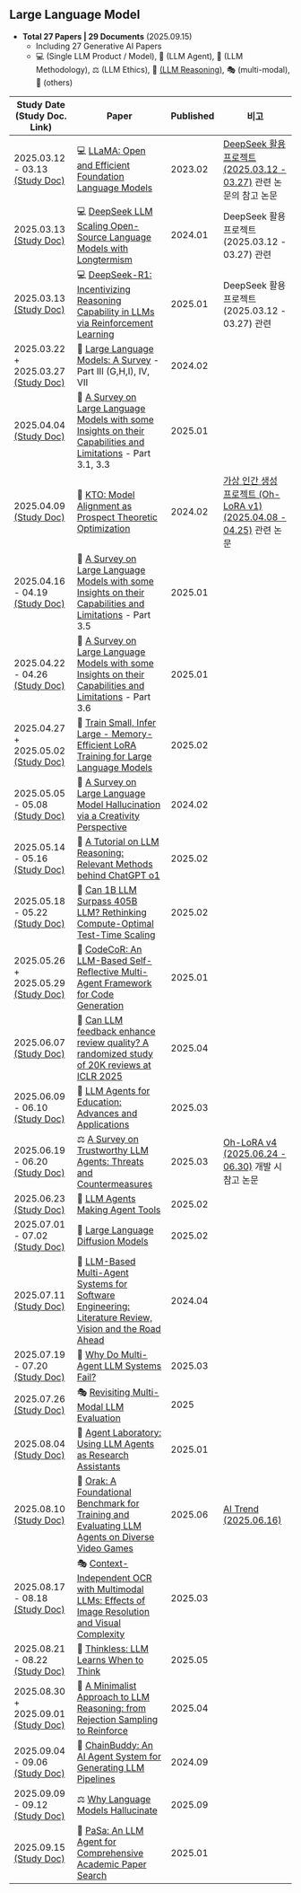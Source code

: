 ## Large Language Model

* **Total 27 Papers | 29 Documents** (2025.09.15)
  * Including 27 Generative AI Papers
  * 💻 (Single LLM Product / Model), 🤖 (LLM Agent), 🧪 (LLM Methodology), ⚖ (LLM Ethics), 🧠 [(LLM Reasoning)](../../AI%20Basics/LLM%20Basics/LLM_기초_추론형_모델.md), 🎭 (multi-modal), 💬 (others)

| Study Date<br>(Study Doc. Link)                                                                                                                                                      | Paper                                                                                                                                                                 | Published | 비고                                                                                                                                      |
|--------------------------------------------------------------------------------------------------------------------------------------------------------------------------------------|-----------------------------------------------------------------------------------------------------------------------------------------------------------------------|-----------|-----------------------------------------------------------------------------------------------------------------------------------------|
| 2025.03.12 - 03.13 [(Study Doc)](%5B2025.03.12%5D%20LLaMA%20-%20Open%20and%20Efficient%20Foundation%20Language%20Models.md)                                                          | 💻 [LLaMA: Open and Efficient Foundation Language Models](https://arxiv.org/pdf/2302.13971)                                                                           | 2023.02   | [DeepSeek 활용 프로젝트 (2025.03.12 - 03.27)](https://github.com/WannaBeSuperteur/AI_Projects/tree/main/2025_03_12_DeepSeek_LLM) 관련 논문의 참고 논문 |
| 2025.03.13 [(Study Doc)](%5B2025.03.13%5D%20DeepSeek%20LLM%20Scaling%20Open-Source%20Language%20Models%20with%20Longtermism.md)                                                      | 💻 [DeepSeek LLM Scaling Open-Source Language Models with Longtermism](https://arxiv.org/pdf/2401.02954)                                                              | 2024.01   | DeepSeek 활용 프로젝트 (2025.03.12 - 03.27) 관련                                                                                                |
| 2025.03.13 [(Study Doc)](%5B2025.03.13%5D%20DeepSeek-R1%20-%20Incentivizing%20Reasoning%20Capability%20in%20LLM%20via%20Reinforcement%20Learning.md)                                 | 💻 [DeepSeek-R1: Incentivizing Reasoning Capability in LLMs via Reinforcement Learning](https://arxiv.org/pdf/2501.12948)                                             | 2025.01   | DeepSeek 활용 프로젝트 (2025.03.12 - 03.27) 관련                                                                                                |
| 2025.03.22 + 2025.03.27 [(Study Doc)](%5B2025.03.22%5D%20Large%20Language%20Models%20A%20Survey%20(IV,%20VII).md)                                                                    | 💬 [Large Language Models: A Survey](https://arxiv.org/pdf/2402.06196) - Part III (G,H,I), IV, VII                                                                    | 2024.02   |                                                                                                                                         |
| 2025.04.04 [(Study Doc)](%5B2025.04.04%5D%20A%20Survey%20on%20Large%20Language%20Models%20with%20some%20Insights%20on%20their%20Capabilities%20and%20Limitations%20(3.1,%203.3).md)  | 💬 [A Survey on Large Language Models with some Insights on their Capabilities and Limitations](https://arxiv.org/pdf/2501.04040) - Part 3.1, 3.3                     | 2025.01   |                                                                                                                                         |
| 2025.04.09 [(Study Doc)](%5B2025.04.09%5D%20KTO%20-%20Model%20Alignment%20as%20Prospect%20Theoretic%20Optimization.md)                                                               | 🧪 [KTO: Model Alignment as Prospect Theoretic Optimization](https://arxiv.org/pdf/2402.01306)                                                                        | 2024.02   | [가상 인간 생성 프로젝트 (Oh-LoRA v1) (2025.04.08 - 04.25)](https://github.com/WannaBeSuperteur/AI_Projects/tree/main/2025_04_08_OhLoRA) 관련 논문    |
| 2025.04.16 - 04.19 [(Study Doc)](%5B2025.04.16%5D%20A%20Survey%20on%20Large%20Language%20Models%20with%20some%20Insights%20on%20their%20Capabilities%20and%20Limitations%20(3.5).md) | 💬 [A Survey on Large Language Models with some Insights on their Capabilities and Limitations](https://arxiv.org/pdf/2501.04040) - Part 3.5                          | 2025.01   |                                                                                                                                         |
| 2025.04.22 - 04.26 [(Study Doc)](%5B2025.04.22%5D%20A%20Survey%20on%20Large%20Language%20Models%20with%20some%20Insights%20on%20their%20Capabilities%20and%20Limitations%20(3.6).md) | 💬 [A Survey on Large Language Models with some Insights on their Capabilities and Limitations](https://arxiv.org/pdf/2501.04040) - Part 3.6                          | 2025.01   |                                                                                                                                         |
| 2025.04.27 + 2025.05.02 [(Study Doc)](%5B2025.04.27%5D%20Train%20Small,%20Infer%20Large%20-%20Memory-Efficient%20LoRA%20Training%20for%20Large%20Language%20Models.md)               | 🧪 [Train Small, Infer Large - Memory-Efficient LoRA Training for Large Language Models](https://arxiv.org/pdf/2502.13533)                                            | 2025.02   |                                                                                                                                         |
| 2025.05.05 - 05.08 [(Study Doc)](%5B2025.05.05%5D%20A%20Survey%20on%20Large%20Language%20Model%20Hallucination%20via%20a%20Creativity%20Perspective.md)                              | 💬 [A Survey on Large Language Model Hallucination via a Creativity Perspective](https://arxiv.org/pdf/2402.06647)                                                    | 2024.02   |                                                                                                                                         |
| 2025.05.14 - 05.16 [(Study Doc)](%5B2025.05.14%5D%20A%20Tutorial%20on%20LLM%20Reasoning%20-%20Relevant%20Methods%20behind%20ChatGPT%20o1.md)                                         | 🧠 [A Tutorial on LLM Reasoning: Relevant Methods behind ChatGPT o1](https://arxiv.org/pdf/2502.10867)                                                                | 2025.02   |                                                                                                                                         |
| 2025.05.18 - 05.22 [(Study Doc)](%5B2025.05.18%5D%20Can%201B%20LLM%20Surpass%20405B%20LLM%20-%20Rethinking%20Compute-Optimal%20Test-Time%20Scaling.md)                               | 🧠 [Can 1B LLM Surpass 405B LLM? Rethinking Compute-Optimal Test-Time Scaling](https://arxiv.org/pdf/2502.06703)                                                      | 2025.02   |                                                                                                                                         |
| 2025.05.26 + 2025.05.29 [(Study Doc)](%5B2025.05.26%5D%20CodeCoR%20-%20An%20LLM-Based%20Self-Reflective%20Multi-Agent%20Framework%20for%20Code%20Generation.md)                      | 🤖 [CodeCoR: An LLM-Based Self-Reflective Multi-Agent Framework for Code Generation](https://arxiv.org/pdf/2501.07811)                                                | 2025.01   |                                                                                                                                         |
| 2025.06.07 [(Study Doc)](%5B2025.06.07%5D%20Can%20LLM%20feedback%20enhance%20review%20quality%20-%20A%20randomized%20study%20of%2020K%20reviews%20at%20ICLR%202025.md)               | 🤖 [Can LLM feedback enhance review quality? A randomized study of 20K reviews at ICLR 2025](https://arxiv.org/pdf/2504.09737)                                        | 2025.04   |                                                                                                                                         |
| 2025.06.09 - 06.10 [(Study Doc)](%5B2025.06.09%5D%20LLM%20Agents%20for%20Education%20-%20Advances%20and%20Applications.md)                                                           | 🤖 [LLM Agents for Education: Advances and Applications](https://arxiv.org/pdf/2503.11733)                                                                            | 2025.03   |                                                                                                                                         |
| 2025.06.19 - 06.20 [(Study Doc)](%5B2025.06.19%5D%20A%20Survey%20on%20Trustworthy%20LLM%20Agents%20-%20Threats%20and%20Countermeasures.md)                                           | ⚖ [A Survey on Trustworthy LLM Agents: Threats and Countermeasures](https://arxiv.org/pdf/2503.09648)                                                                 | 2025.03   | [Oh-LoRA v4 (2025.06.24 - 06.30)](https://github.com/WannaBeSuperteur/AI_Projects/tree/main/2025_06_24_OhLoRA_v4) 개발 시 참고 논문            |
| 2025.06.23 [(Study Doc)](%5B2025.06.23%5D%20LLM%20Agents%20Making%20Agent%20Tools.md)                                                                                                | 🤖 [LLM Agents Making Agent Tools](https://arxiv.org/pdf/2502.11705?)                                                                                                 | 2025.02   |                                                                                                                                         |
| 2025.07.01 - 07.02 [(Study Doc)](%5B2025.07.01%5D%20Large%20Language%20Diffusion%20Models.md)                                                                                        | 🧪 [Large Language Diffusion Models](https://arxiv.org/pdf/2502.09992)                                                                                                | 2025.02   |                                                                                                                                         |
| 2025.07.11 [(Study Doc)](%5B2025.07.11%5D%20LLM-Based%20Multi-Agent%20Systems%20for%20Software%20Engineering%20-%20Literature%20Review,%20Vision%20and%20the%20Road%20Ahead.md)      | 🤖 [LLM-Based Multi-Agent Systems for Software Engineering: Literature Review, Vision and the Road Ahead](https://arxiv.org/pdf/2404.04834)                           | 2024.04   |                                                                                                                                         |
| 2025.07.19 - 07.20 [(Study Doc)](%5B2025.07.19%5D%20Why%20Do%20Multi-Agent%20LLM%20Systems%20Fail.md)                                                                                | 🤖 [Why Do Multi-Agent LLM Systems Fail?](https://arxiv.org/pdf/2503.13657)                                                                                           | 2025.03   |                                                                                                                                         |
| 2025.07.26 [(Study Doc)](%5B2025.07.26%5D%20Revisiting%20Multi-Modal%20LLM%20Evaluation.md)                                                                                          | 🎭 [Revisiting Multi-Modal LLM Evaluation](https://openaccess.thecvf.com/content/CVPR2025W/BEAM/papers/Lu_Revisiting_Multi-Modal_LLM_Evaluation_CVPRW_2025_paper.pdf) | 2025      |                                                                                                                                         |
| 2025.08.04 [(Study Doc)](%5B2025.08.04%5D%20Agent%20Laboratory%20-%20Using%20LLM%20Agents%20as%20Research%20Assistants.md)                                                           | 🤖 [Agent Laboratory: Using LLM Agents as Research Assistants](https://arxiv.org/pdf/2501.04227)                                                                      | 2025.01   |                                                                                                                                         |
| 2025.08.10 [(Study Doc)](%5B2025.08.10%5D%20Orak%20-%20A%20Foundational%20Benchmark%20for%20Training%20and%20Evaluating%20LLM%20Agents%20on%20Diverse%20Video%20Games.md)            | 💬 [Orak: A Foundational Benchmark for Training and Evaluating LLM Agents on Diverse Video Games](https://arxiv.org/pdf/2506.03610)                                   | 2025.06   | [AI Trend (2025.06.16)](../../AI%20Trend/AI_TREND_Jun_2025.md#20250616-월)                                                               |
| 2025.08.17 - 08.18 [(Study Doc)](%5B2025.08.17%5D%20Context-Independent%20OCR%20with%20Multimodal%20LLMs%20-%20Effects%20of%20Image%20Resolution%20and%20Visual%20Complexity.md)     | 🎭 [Context-Independent OCR with Multimodal LLMs: Effects of Image Resolution and Visual Complexity](https://arxiv.org/pdf/2503.23667)                                | 2025.03   |                                                                                                                                         |
| 2025.08.21 - 08.22 [(Study Doc)](%5B2025.08.21%5D%20Thinkless%20-%20LLM%20Learns%20When%20to%20Think.md)                                                                             | 🧪 [Thinkless: LLM Learns When to Think](https://arxiv.org/pdf/2505.13379)                                                                                            | 2025.05   |                                                                                                                                         |
| 2025.08.30 + 2025.09.01 [(Study Doc)](%5B2025.08.30%5D%20A%20Minimalist%20Approach%20to%20LLM%20Reasoning%20-%20from%20Rejection%20Sampling%20to%20Reinforce.md)                     | 🧠 [A Minimalist Approach to LLM Reasoning: from Rejection Sampling to Reinforce](https://arxiv.org/pdf/2504.11343)                                                   | 2025.04   |                                                                                                                                         |
| 2025.09.04 - 09.06 [(Study Doc)](%5B2025.09.04%5D%20ChainBuddy%20-%20An%20AI%20Agent%20System%20for%20Generating%20LLM%20Pipelines.md)                                               | 🤖 [ChainBuddy: An AI Agent System for Generating LLM Pipelines](https://arxiv.org/pdf/2409.13588)                                                                    | 2024.09   |                                                                                                                                         |
| 2025.09.09 - 09.12 [(Study Doc)](%5B2025.09.09%5D%20Why%20Language%20Models%20Hallucinate.md)                                                                                        | ⚖ [Why Language Models Hallucinate](https://cdn.openai.com/pdf/d04913be-3f6f-4d2b-b283-ff432ef4aaa5/why-language-models-hallucinate.pdf)                              | 2025.09   |                                                                                                                                         |
| 2025.09.15 [(Study Doc)](%5B2025.09.15%5D%20PaSa%20-%20An%20LLM%20Agent%20for%20Comprehensive%20Academic%20Paper%20Search.md)                                                        | 🤖 [PaSa: An LLM Agent for Comprehensive Academic Paper Search](https://arxiv.org/pdf/2501.10120)                                                                     | 2025.01   |                                                                                                                                         |
